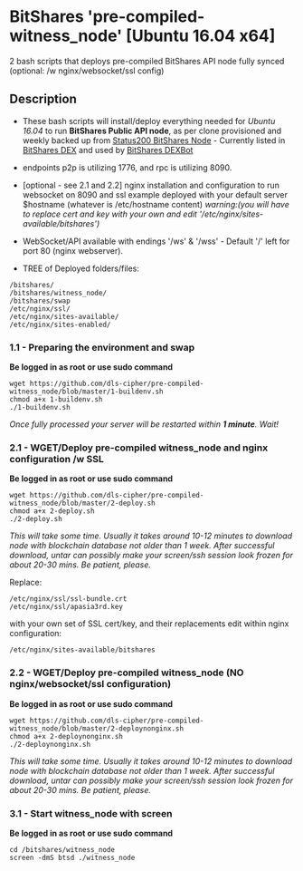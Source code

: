 # BitShares 'pre-compiled-witness_node' [Ubuntu 16.04 x64]
2 bash scripts that deploys pre-compiled BitShares API node fully synced (optional: /w nginx/websocket/ssl config)

## Description

- These bash scripts will install/deploy everything needed for *Ubuntu 16.04* to run **BitShares Public API node**, as per clone provisioned and weekly backed up from [Status200 BitShares Node](https://status200.bitshares.apasia.tech) - Currently listed in [BitShares DEX](https://wallet.bitshares.org) and used by [BitShares DEXBot](https://github.com/Codaone/DEXBot/)

- endpoints p2p is utilizing 1776, and rpc is utilizing 8090.

- [optional - see 2.1 and 2.2] nginx installation and configuration to run websocket on 8090 and ssl example deployed with your default server $hostname (whatever is /etc/hostname content)
*warning:(you will have to replace cert and key with your own and edit '/etc/nginx/sites-available/bitshares')*

- WebSocket/API available with endings '/ws' & '/wss' - Default '/' left for port 80 (nginx webserver).

- TREE of Deployed folders/files:

```
/bitshares/
/bitshares/witness_node/
/bitshares/swap
/etc/nginx/ssl/
/etc/nginx/sites-available/
/etc/nginx/sites-enabled/
```

### 1.1 - Preparing the environment and swap

**Be logged in as root or use sudo command**

```
wget https://github.com/dls-cipher/pre-compiled-witness_node/blob/master/1-buildenv.sh
chmod a+x 1-buildenv.sh
./1-buildenv.sh
```

*Once fully processed your server will be restarted within **1 minute**. Wait!*

### 2.1 - WGET/Deploy pre-compiled witness_node and nginx configuration /w SSL

**Be logged in as root or use sudo command**

```
wget https://github.com/dls-cipher/pre-compiled-witness_node/blob/master/2-deploy.sh
chmod a+x 2-deploy.sh
./2-deploy.sh
```

*This will take some time. Usually it takes around 10-12 minutes to download node with blockchain database not older than 1 week. After successful download, untar can possibly make your screen/ssh session look frozen for about 20-30 mins. Be patient, please.*

Replace:

```
/etc/nginx/ssl/ssl-bundle.crt
/etc/nginx/ssl/apasia3rd.key
```

with your own set of SSL cert/key, and their replacements edit within nginx configuration:

```
/etc/nginx/sites-available/bitshares
```

### 2.2 - WGET/Deploy pre-compiled witness_node (NO nginx/websocket/ssl configuration)

**Be logged in as root or use sudo command**

```
wget https://github.com/dls-cipher/pre-compiled-witness_node/blob/master/2-deploynonginx.sh
chmod a+x 2-deploynonginx.sh
./2-deploynonginx.sh
```

*This will take some time. Usually it takes around 10-12 minutes to download node with blockchain database not older than 1 week. After successful download, untar can possibly make your screen/ssh session look frozen for about 20-30 mins. Be patient, please.*

### 3.1 - Start witness_node with screen

**Be logged in as root or use sudo command**

```
cd /bitshares/witness_node
screen -dmS btsd ./witness_node
```




